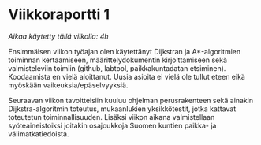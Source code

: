 # Viikkoraportti 1

_Aikaa käytetty tällä viikolla: 4h_

Ensimmäisen viikon työajan olen käytettänyt Dijkstran ja A*-algoritmien toiminnan kertaamiseen, 
määrittelydokumentin kirjoittamiseen sekä valmisteleviin toimiin (github, labtool, paikkakuntadatan etsiminen). 
Koodaamista en vielä aloittanut. Uusia asioita ei vielä ole tullut eteen eikä myöskään vaikeuksia/epäselvyyksiä.

Seuraavan viikon tavoitteisiin kuuluu ohjelman perusrakenteen sekä ainakin Dijkstra-algoritmin toteutus, mukaanlukien
yksikkötestit, jotka kattavat toteutetun toiminnallisuuden. Lisäksi viikon aikana valmistellaan syöteaineistoiksi
joitakin osajoukkoja Suomen kuntien paikka- ja välimatkatiedoista.
